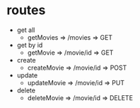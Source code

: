 # routes
- get all
  - getMovies => /movies => GET 
- get by id
  - getMovie => /movie/id => GET
- create
  - createMovie => /movie/id => POST
- update
  - updateMovie => /movie/id => PUT
- delete
  - deleteMovie => /movie/id => DELETE
  